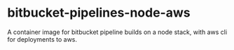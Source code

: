 # bitbucket-pipelines-node-aws
A container image for bitbucket pipeline builds on a node stack, with aws cli for deployments to aws.
